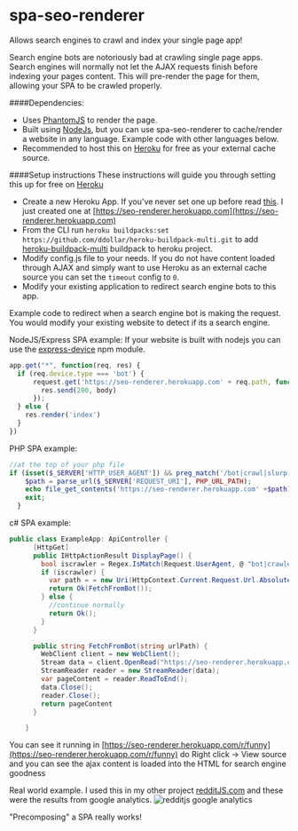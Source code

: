 # spa-seo-renderer
Allows search engines to crawl and index your single page app!

Search engine bots are notoriously bad at crawling single page apps.  Search engines will normally not let the AJAX requests finish before indexing your pages content.  This will pre-render the page for them, allowing your SPA to be crawled properly.

####Dependencies: 
* Uses [PhantomJS](http://phantomjs.org/) to render the page.
* Built using [NodeJs](https://nodejs.org), but you can use spa-seo-renderer to cache/render a website in any language.  Example code with other languages below.
* Recommended to host this on [Heroku](https://heroku.com) for free as your external cache source.

####Setup instructions
These instructions will guide you through setting this up for free on [Heroku](https://heroku.com)
* Create a new Heroku App.  If you've never set one up before read [this](https://devcenter.heroku.com/articles/getting-started-with-nodejs#introduction). I just created one at [https://seo-renderer.herokuapp.com](https://seo-renderer.herokuapp.com)
* From the CLI run `heroku buildpacks:set https://github.com/ddollar/heroku-buildpack-multi.git` to add [heroku-buildpack-multi](https://github.com/ddollar/heroku-buildpack-multi) buildpack to heroku project.
* Modify config.js file to your needs.  If you do not have content loaded through AJAX and simply want to use Heroku as an external cache source you can set the `timeout` config to `0`.
* Modify your existing application to redirect search engine bots to this app.

Example code to redirect when a search engine bot is making the request.  You would modify your existing website to detect if its a search engine.

NodeJS/Express SPA example:
If your website is built with nodejs you can use the [express-device](https://github.com/rguerreiro/express-device) npm module.
```js
app.get("*", function(req, res) {
  if (req.device.type === 'bot') {
      request.get('https://seo-renderer.herokuapp.com' + req.path, function(error, response, body) {
        res.send(200, body)
      });
  } else {
    res.render('index')
  }
})
```

PHP SPA example:
```php
//at the top of your php file
if (isset($_SERVER['HTTP_USER_AGENT']) && preg_match('/bot|crawl|slurp|spider/i', $_SERVER['HTTP_USER_AGENT'])) {
    $path = parse_url($_SERVER['REQUEST_URI'], PHP_URL_PATH);
    echo file_get_contents('https://seo-renderer.herokuapp.com' +$path);
    exit;
  }
```

c# SPA example:
```c#
public class ExampleApp: ApiController {
      [HttpGet]
      public IHttpActionResult DisplayPage() {
        bool iscrawler = Regex.IsMatch(Request.UserAgent, @ "bot|crawler|baiduspider|80legs|ia_archiver|voyager|curl|wget|yahoo! slurp|mediapartners-google", RegexOptions.IgnoreCase);
        if (iscrawler) {
          var path = = new Uri(HttpContext.Current.Request.Url.AbsoluteUri).path
          return Ok(FetchFromBot());
        } else {
          //continue normally
          return Ok();
        }
      }

      public string FetchFromBot(string urlPath) {
        WebClient client = new WebClient();
        Stream data = client.OpenRead("https://seo-renderer.herokuapp.com"+ urlPath);
        StreamReader reader = new StreamReader(data);
        var pageContent = reader.ReadToEnd();
        data.Close();
        reader.Close();
        return pageContent
      }

    }
```
You can see it running in [https://seo-renderer.herokuapp.com/r/funny](https://seo-renderer.herokuapp.com/r/funny) do Right click -> View source and you can see the ajax content is loaded into the HTML for search engine goodness

Real world example.  I used this in my other project [redditJS.com](https://redditjs.com) and these were the results from google analytics.
![redditjs google analytics](http://i.imgur.com/gDZaylE.png)


"Precomposing" a SPA really works!
